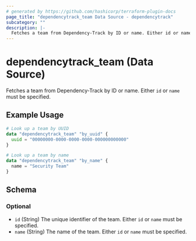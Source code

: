 ```yaml
---
# generated by https://github.com/hashicorp/terraform-plugin-docs
page_title: "dependencytrack_team Data Source - dependencytrack"
subcategory: ""
description: |-
  Fetches a team from Dependency-Track by ID or name. Either id or name must be specified.
---
```


# dependencytrack_team (Data Source)

Fetches a team from Dependency-Track by ID or name. Either `id` or `name` must be specified.

## Example Usage

```terraform
# Look up a team by UUID
data "dependencytrack_team" "by_uuid" {
  uuid = "00000000-0000-0000-0000-000000000000"
}

# Look up a team by name
data "dependencytrack_team" "by_name" {
  name = "Security Team"
}
```

<!-- schema generated by tfplugindocs -->
## Schema

### Optional

- `id` (String) The unique identifier of the team. Either `id` or `name` must be specified.
- `name` (String) The name of the team. Either `id` or `name` must be specified.

